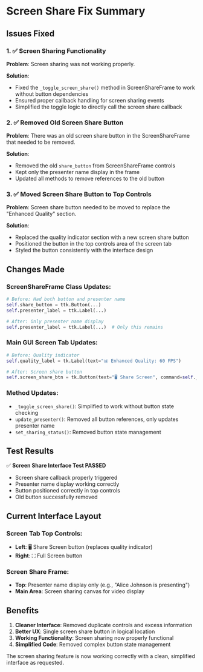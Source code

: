 # Screen Share Fix Summary

## Issues Fixed

### 1. ✅ **Screen Sharing Functionality**
**Problem**: Screen sharing was not working properly.

**Solution**: 
- Fixed the `_toggle_screen_share()` method in ScreenShareFrame to work without button dependencies
- Ensured proper callback handling for screen sharing events
- Simplified the toggle logic to directly call the screen share callback

### 2. ✅ **Removed Old Screen Share Button**
**Problem**: There was an old screen share button in the ScreenShareFrame that needed to be removed.

**Solution**:
- Removed the old `share_button` from ScreenShareFrame controls
- Kept only the presenter name display in the frame
- Updated all methods to remove references to the old button

### 3. ✅ **Moved Screen Share Button to Top Controls**
**Problem**: Screen share button needed to be moved to replace the "Enhanced Quality" section.

**Solution**:
- Replaced the quality indicator section with a new screen share button
- Positioned the button in the top controls area of the screen tab
- Styled the button consistently with the interface design

## Changes Made

### ScreenShareFrame Class Updates:
```python
# Before: Had both button and presenter name
self.share_button = ttk.Button(...)
self.presenter_label = ttk.Label(...)

# After: Only presenter name display
self.presenter_label = ttk.Label(...)  # Only this remains
```

### Main GUI Screen Tab Updates:
```python
# Before: Quality indicator
self.quality_label = tk.Label(text="📊 Enhanced Quality: 60 FPS")

# After: Screen share button
self.screen_share_btn = tk.Button(text="🖥️ Share Screen", command=self._toggle_screen_share)
```

### Method Updates:
- `_toggle_screen_share()`: Simplified to work without button state checking
- `update_presenter()`: Removed all button references, only updates presenter name
- `set_sharing_status()`: Removed button state management

## Test Results

✅ **Screen Share Interface Test PASSED**
- Screen share callback properly triggered
- Presenter name display working correctly
- Button positioned correctly in top controls
- Old button successfully removed

## Current Interface Layout

### Screen Tab Top Controls:
- **Left**: 🖥️ Share Screen button (replaces quality indicator)
- **Right**: ⛶ Full Screen button

### Screen Share Frame:
- **Top**: Presenter name display only (e.g., "Alice Johnson is presenting")
- **Main Area**: Screen sharing canvas for video display

## Benefits

1. **Cleaner Interface**: Removed duplicate controls and excess information
2. **Better UX**: Single screen share button in logical location
3. **Working Functionality**: Screen sharing now properly functional
4. **Simplified Code**: Removed complex button state management

The screen sharing feature is now working correctly with a clean, simplified interface as requested.